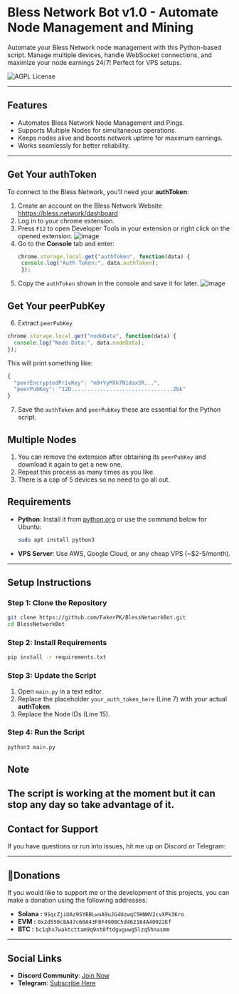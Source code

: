 # Bless Network Bot v1.0 - Automate Node Management and Mining
Automate your Bless Network node management with this Python-based script. Manage multiple devices, handle WebSocket connections, and maximize your node earnings 24/7! Perfect for VPS setups.

![AGPL License](https://img.shields.io/badge/License-AGPL%20v3-blue.svg)

---

## **Features**
* Automates Bless Network Node Management and Pings.
* Supports Multiple Nodes  for simultaneous operations.
* Keeps nodes alive and boosts network uptime for maximum earnings.
* Works seamlessly for better reliability.

---

## **Get Your authToken**
To connect to the Bless Network, you’ll need your **authToken**:
1. Create an account on the Bless Network Website [hhttps://bless.network/dashboard](https://bless.network/dashboard?ref=WBY5T8)
2. Log in to your chrome extension.
3. Press `F12` to open Developer Tools in your extension or right click on the opened extension.
![image](https://github.com/user-attachments/assets/227cbdef-f607-4be5-af33-752c6dcbd657)
4. Go to the **Console** tab and enter:
   ```javascript
   chrome.storage.local.get("authToken", function(data) {
    console.log("Auth Token:", data.authToken);
    });
   ```
5. Copy the ```authToken``` shown in the console and save it for later.
![image](https://github.com/user-attachments/assets/e1aa44f8-81df-4bf9-9193-fe36dab70fde)


## **Get Your peerPubKey**
6. Extract ```peerPubKey``` 
  ```javascript
  chrome.storage.local.get("nodeData", function(data) {
    console.log("Node Data:", data.nodeData);
});
```
This will print something like:
```javascript
{
  "peerEncryptedPrivKey": "m9+YyMXk7N1daxSR...",
  "peerPubKey": "12D................................2bk"
}
```
7. Save the ```authToken``` and ```peerPubKey``` these are essential for the Python script.

## **Multiple Nodes**
1. You can remove the extension after obtaining its ```peerPubKey``` and download it again to get a new one.
2. Repeat this process as many times as you like.
3. There is a cap of 5 devices so no need to go all out.

## **Requirements**
- **Python**: Install it from [python.org](https://www.python.org/downloads/) or use the command below for Ubuntu:
  ```bash
  sudo apt install python3
  ```
- **VPS Server**: Use AWS, Google Cloud, or any cheap VPS (~$2-5/month).

---

## **Setup Instructions**
### Step 1: Clone the Repository
```bash
git clone https://github.com/FakerPK/BlessNetworkBot.git
cd BlessNetworkBot
```

### Step 2: Install Requirements
```bash
pip install -r requirements.txt
```

### Step 3: Update the Script
1. Open `main.py` in a text editor.
2. Replace the placeholder `your_auth_token_here` (Line 7) with your actual **authToken**.
3. Replace the Node IDs (Line 15).


### Step 4: Run the Script
```bash
python3 main.py
```


## **Note**
The script is working at the moment but it can stop any day so take advantage of it.
---

## **Contact for Support**
If you have questions or run into issues, hit me up on Discord or Telegram:

---
##  **💸Donations**
If you would like to support me or the development of this projects, you can make a donation using the following addresses:
- **Solana :** ```9SqcZjiUAz9SYBBLwuA9uJG4UzwqC5HNWV2cvXPk3Kro```
- **EVM :** ```0x2d550c8A47c60A43F8F4908C5d462184A40922Ef```
- **BTC :** `bc1qhx7waktcttam9q9nt0ftdguguwg5lzq5hnasmm`
---

## **Social Links**
- **Discord Community**: [Join Now](https://discord.gg/Z58YmYwr)
- **Telegram**: [Subscribe Here](https://t.me/FakerPK)
